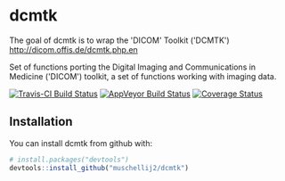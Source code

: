 # dcmtk

The goal of dcmtk is to wrap the 'DICOM' Toolkit ('DCMTK') http://dicom.offis.de/dcmtk.php.en

Set of functions porting the Digital Imaging and Communications in Medicine ('DICOM') toolkit, a set of functions working with imaging data.

[![Travis-CI Build Status](https://travis-ci.org/muschellij2/dcmtk.svg?branch=master)](https://travis-ci.org/muschellij2/dcmtk)
[![AppVeyor Build Status](https://ci.appveyor.com/api/projects/status/github/muschellij2/dcmtk?branch=master&svg=true)](https://ci.appveyor.com/project/muschellij2/dcmtk)
[![Coverage Status](https://img.shields.io/coveralls/muschellij2/dcmtk.svg)](https://coveralls.io/r/muschellij2/dcmtk?branch=master)


## Installation

You can install dcmtk from github with:

``` r
# install.packages("devtools")
devtools::install_github("muschellij2/dcmtk")
```
